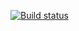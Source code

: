 [![Build status](https://ci.appveyor.com/api/projects/status/7bbt9qaqfe6j9d86?svg=true)](https://ci.appveyor.com/project/Andresek/postmanecho)
